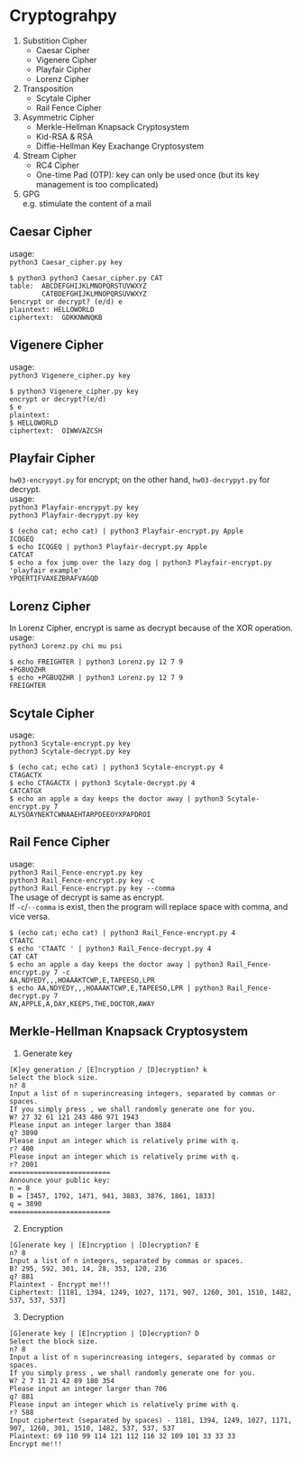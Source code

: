 # Cryptograhpy  
1. Substition Cipher  
	- Caesar Cipher  
	- Vigenere Cipher
	- Playfair Cipher
	- Lorenz Cipher
2. Transposition
	- Scytale Cipher
	- Rail Fence Cipher
3. Asymmetric Cipher
	- Merkle-Hellman Knapsack Cryptosystem
	- Kid-RSA & RSA
	- Diffie-Hellman Key Exachange Cryptosystem
4. Stream Cipher
	- RC4 Cipher
	- One-time Pad (OTP): key can only be used once (but its key management is too complicated)
5. GPG  
	e.g. stimulate the content of a mail
## Caesar Cipher
usage:  
`python3 Caesar_cipher.py key`

```
$ python3 python3 Caesar_cipher.py CAT
table:  ABCDEFGHIJKLMNOPQRSTUVWXYZ
        CATBDEFGHIJKLMNOPQRSUVWXYZ
$encrypt or decrypt? (e/d) e
plaintext: HELLOWORLD
ciphertext:  GDKKNWNQKB
```

## Vigenere Cipher
usage:  
`python3 Vigenere_cipher.py key`

```
$ python3 Vigenere_cipher.py key
encrypt or decrypt?(e/d)
$ e
plaintext:
$ HELLOWORLD
ciphertext:  OIWWVAZCSH
```

## Playfair Cipher
`hw03-encrypyt.py` for encrypt; on the other hand, `hw03-decrypyt.py` for decrypt.  
usage:  
`python3 Playfair-encrypyt.py key`  
`python3 Playfair-decrypyt.py key`  

```
$ (echo cat; echo cat) | python3 Playfair-encrypt.py Apple
ICQGEQ
$ echo ICQGEQ | python3 Playfair-decrypt.py Apple
CATCAT
$ echo a fox jump over the lazy dog | python3 Playfair-encrypt.py 'playfair example'
YPQERTIFVAXEZBRAFVAGQD
```

## Lorenz Cipher
In Lorenz Cipher, encrypt is same as decrypt because of the XOR operation.  
usage:  
`python3 Lorenz.py chi mu psi`  
```
$ echo FREIGHTER | python3 Lorenz.py 12 7 9
+PGBUQZHR
$ echo +PGBUQZHR | python3 Lorenz.py 12 7 9
FREIGHTER
```

## Scytale Cipher
usage:  
`python3 Scytale-encrypt.py key`  
`python3 Scytale-decrypt.py key`  
```
$ (echo cat; echo cat) | python3 Scytale-encrypt.py 4
CTAGACTX
$ echo CTAGACTX | python3 Scytale-decrypt.py 4
CATCATGX
$ echo an apple a day keeps the doctor away | python3 Scytale-encrypt.py 7
ALYSOAYNEKTCWNAAEHTARPDEEOYXPAPDROI
```

## Rail Fence Cipher
usage:  
`python3 Rail_Fence-encrypt.py key`  
`python3 Rail_Fence-encrypt.py key -c`  
`python3 Rail_Fence-encrypt.py key --comma`  
The usage of decrypt is same as encrypt.  
If `-c`/`--comma` is exist, then the program will replace space with comma, and vice versa.  
```
$ (echo cat; echo cat) | python3 Rail_Fence-encrypt.py 4
CTAATC 
$ echo 'CTAATC ' | python3 Rail_Fence-decrypt.py 4
CAT CAT
$ echo an apple a day keeps the doctor away | python3 Rail_Fence-encrypt.py 7 -c
AA,NDYEDY,,,HOAAAKTCWP,E,TAPEESO,LPR
$ echo AA,NDYEDY,,,HOAAAKTCWP,E,TAPEESO,LPR | python3 Rail_Fence-decrypt.py 7
AN,APPLE,A,DAY,KEEPS,THE,DOCTOR,AWAY
```

## Merkle-Hellman Knapsack Cryptosystem
1. Generate key
```
[K]ey generation / [E]ncryption / [D]ecryption? k
Select the block size.
n? 8
Input a list of n superincreasing integers, separated by commas or spaces.
If you simply press , we shall randomly generate one for you.
W? 27 32 61 121 243 486 971 1943
Please input an integer larger than 3884
q? 3890
Please input an integer which is relatively prime with q.
r? 400
Please input an integer which is relatively prime with q.
r? 2001
=========================
Announce your public key:
n = 8
B = [3457, 1792, 1471, 941, 3883, 3876, 1861, 1833]
q = 3890
=========================
```
2. Encryption
```
[G]enerate key | [E]ncryption | [D]ecryption? E
n? 8
Input a list of n integers, separated by commas or spaces.
B? 295, 592, 301, 14, 28, 353, 120, 236
q? 881
Plaintext - Encrypt me!!!
Ciphertext: [1181, 1394, 1249, 1027, 1171, 907, 1260, 301, 1510, 1482, 537, 537, 537]
```
3. Decryption
```
[G]enerate key | [E]ncryption | [D]ecryption? D
Select the block size.
n? 8
Input a list of n superincreasing integers, separated by commas or spaces.
If you simply press , we shall randomly generate one for you.
W? 2 7 11 21 42 89 180 354
Please input an integer larger than 706
q? 881
Please input an integer which is relatively prime with q.
r? 588
Input ciphertext (separated by spaces) - 1181, 1394, 1249, 1027, 1171, 907, 1260, 301, 1510, 1482, 537, 537, 537
Plaintext: 69 110 99 114 121 112 116 32 109 101 33 33 33
Encrypt me!!!
```